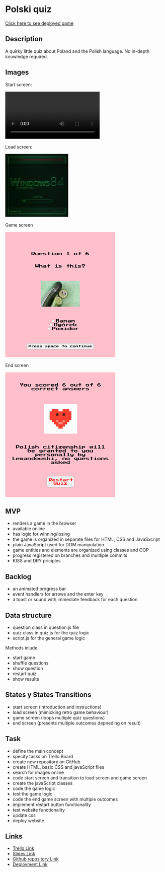 # Polski quiz

[Click here to see deployed game](https://pikkukurkku.github.io/polski_quiz/)

## Description

A quirky little quiz about Poland and the Polish language. No in-depth knowledge required.

## Images

Start screen:

![start screen](./images/screenrecording.mp4)
<!-- <video width="320" height="240" controls>
  <source src="./images/screenrecording.mp4" type="video/mp4">
  Your browser does not support the video tag.
</video> -->

Load screen:

![load screen](./images/loadingretro.webp)

Game screen

![game screen](./images/ScreenshotGameScreen2.0.png)

End screen

![end screen](./images/EndScreen.png)

## MVP

- renders a game in the browser
- available online
- has logic for winning/losing
- the game is organized in separate files for HTML, CSS and JavaSxcript
- plain JavaScript used for DOM manipulation
- game entities and elements are organized using classes and OOP
- progress registered on branches and multliple commits
- KISS and DRY priciples

## Backlog

- an animated progress bar
- event handlers for arrows and the enter key
- a toast or sound with immediate feedback for each question

## Data structure

- question class in question.js file
- quiz class in quiz.js for the quiz logic
- script.js for the general game logic

Methods inlude

- start game
- shuffle questions
- show question
- restart quiz
- show results

## States y States Transitions

- start screen (introduction and instructions)
- load screen (mimicking retro game behaviour)
- game screen (loops multiple quiz questions)
- end screen (presents multiple outcomes depneding on result)

## Task

- define the main concept
- specify tasks on Trello Board
- create new repository on GitHub
- create HTML, basic CSS and javaScript files
- search for images online
- code start screen and transition to load screen and game screen
- create the javaScript classes
- code the qame logic
- test the game logic
- code the end game screen with multiple outcomes
- implement restart button functionality
- test website functionality
- update css
- deploy website

## Links

- [Trello Link](https://trello.com/b/HXiTWsPR/polski-quiz)
- [Slides Link](https://prezi.com/p/edit/irgcw7iangz1/)
- [Github repository Link](https://github.com/pikkukurkku/polski_quiz)
- [Deployment Link](https://pikkukurkku.github.io/polski_quiz/)
